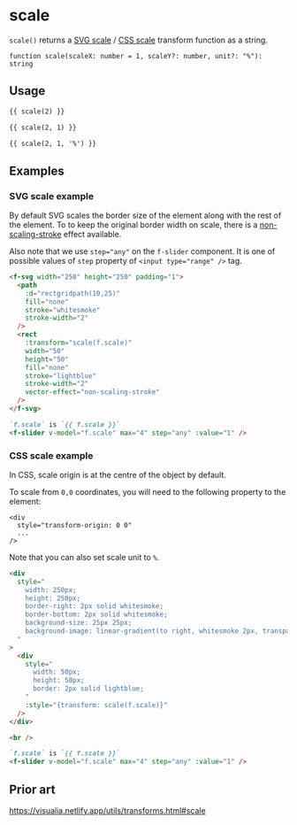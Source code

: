 # scale

`scale()` returns a [SVG scale](https://developer.mozilla.org/en-US/docs/Web/SVG/Attribute/transform#scale) / [CSS scale](<https://developer.mozilla.org/en-US/docs/Web/CSS/transform-function/scale()>) transform function as a string.

```
function scale(scaleX: number = 1, scaleY?: number, unit?: "%"): string
```

## Usage

```md
{{ scale(2) }}

{{ scale(2, 1) }}

{{ scale(2, 1, '%') }}
```

## Examples

### SVG scale example

By default SVG scales the border size of the element along with the rest of the element. To to keep the original border width on scale, there is a [non-scaling-stroke](https://www.w3.org/TR/SVGTiny12/painting.html#NonScalingStroke) effect available.

Also note that we use `step="any"` on the `f-slider` component. It is one of possible values of `step` property of `<input type="range" />` tag.

```md
<f-svg width="250" height="250" padding="1">
  <path
    :d="rectgridpath(10,25)"
    fill="none"
    stroke="whitesmoke"
    stroke-width="2"
  />
  <rect
    :transform="scale(f.scale)"
    width="50"
    height="50"
    fill="none"
    stroke="lightblue"
    stroke-width="2"
    vector-effect="non-scaling-stroke"
  />
</f-svg>

`f.scale` is `{{ f.scale }}`
<f-slider v-model="f.scale" max="4" step="any" :value="1" />
```

### CSS scale example

In CSS, scale origin is at the centre of the object by default.

To scale from `0,0` coordinates, you will need to the following property to the element:

```
<div
  style="transform-origin: 0 0"
  ...
/>
```

Note that you can also set scale unit to `%`.

```md
<div
  style="
    width: 250px;
    height: 250px;
    border-right: 2px solid whitesmoke;
    border-bottom: 2px solid whitesmoke;
    background-size: 25px 25px;
    background-image: linear-gradient(to right, whitesmoke 2px, transparent 2px), linear-gradient(to bottom, whitesmoke 2px, transparent 2px);
  "
>
  <div
    style="
      width: 50px;
      height: 50px;
      border: 2px solid lightblue;
    "
    :style="{transform: scale(f.scale)}"
  /> 
</div>

<br />

`f.scale` is `{{ f.scale }}`
<f-slider v-model="f.scale" max="4" step="any" :value="1" />
```

## Prior art

https://visualia.netlify.app/utils/transforms.html#scale
